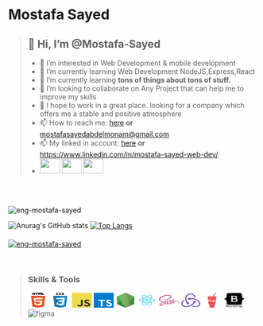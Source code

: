 # Mostafa Sayed 

>## 👋 Hi, I’m @Mostafa-Sayed
>- 👀 I’m interested in Web Development & mobile development
>- 🌱 I’m currently learning Web Development NodeJS,Express,React
>- 🌱 I’m currently learning **tons of things about tons of stuff.**
>- 💞️ I’m looking to collaborate on Any Project that can help me to improve my skills
>- 🙏 I hope to work in a great place. looking for a company which offers me a stable and positive atmosphere
>- 📫 How to reach me: [here](mailto:mostafasayedabdelmonam@gmail.com) **or** mostafasayedabdelmonam@gmail.com
>- 📫 My linked in account: [here](https://www.linkedin.com/in/mostafa-sayed-web-dev) **or** https://www.linkedin.com/in/mostafa-sayed-web-dev/
>- <a href="https://twitter.com/Eng_MostafaSayd" targe="-blank"><img src="https://cdn.cdnlogo.com/logos/t/96/twitter-icon.svg" height="30" width="40"></a>
 <a href="https://www.linkedin.com/in/mostafa-sayed-web-dev" targe="-blank"><img src="https://cdn.cdnlogo.com/logos/l/66/linkedin-icon.svg"  height="30" width="40"></a>
 <a href="mailto:ms519197@gmail.com" targe="-blank"><img src="https://cdn.cdnlogo.com/logos/o/14/official-gmail-icon-2020.svg" height="30" width="40"></a>
 <br>
 <br>
 
 <p align="left"> <img src="https://komarev.com/ghpvc/?username=eng-mostafa-sayed&label=Profile%20views&color=0e75b6&style=flat" alt="eng-mostafa-sayed" /> </p>
 
 ![Anurag's GitHub stats](https://github-readme-stats.vercel.app/api?username=eng-mostafa-sayed&show_icons=true&theme=tokyonight)
 [![Top Langs](https://github-readme-stats.vercel.app/api/top-langs/?username=eng-mostafa-sayed&layout=compact)](https://github.com/anuraghazra/github-readme-stats)
 
 <p dir="auto"><a target="_blank" rel="noopener noreferrer nofollow" href="https://camo.githubusercontent.com/3b0fa8ef28e66ec8ba7447c77a2c2c05775728e815c7e7d2825eaaa21b96c3f5/68747470733a2f2f6769746875622d726561646d652d73747265616b2d73746174732e6865726f6b756170702e636f6d2f3f757365723d6d6f737461666169736d6169656c26"><img src="https://camo.githubusercontent.com/3b0fa8ef28e66ec8ba7447c77a2c2c05775728e815c7e7d2825eaaa21b96c3f5/68747470733a2f2f6769746875622d726561646d652d73747265616b2d73746174732e6865726f6b756170702e636f6d2f3f757365723d6d6f737461666169736d6169656c26" alt="eng-mostafa-sayed" data-canonical-src="https://github-readme-streak-stats.herokuapp.com/?user=eng-mostafa-sayed&amp;" style="max-width: 100%;" align="middle"></a></p>
 
 <br>
 
>###  Skills & Tools
> <span><img height="30" width="40" src="https://raw.githubusercontent.com/github/explore/80688e429a7d4ef2fca1e82350fe8e3517d3494d/topics/html/html.png"></span>
<span> <img height="30" width="40" src="https://raw.githubusercontent.com/github/explore/80688e429a7d4ef2fca1e82350fe8e3517d3494d/topics/css/css.png"></span>  <span><img height="30" width="40" src="https://raw.githubusercontent.com/github/explore/80688e429a7d4ef2fca1e82350fe8e3517d3494d/topics/javascript/javascript.png"></span>
<span><img height="30" width="40" src="https://raw.githubusercontent.com/github/explore/80688e429a7d4ef2fca1e82350fe8e3517d3494d/topics/typescript/typescript.png"></span>
 <span><img height="30" width="40" src="https://raw.githubusercontent.com/github/explore/80688e429a7d4ef2fca1e82350fe8e3517d3494d/topics/nodejs/nodejs.png"></span>
<span><img height="30" width="40" src="https://raw.githubusercontent.com/github/explore/80688e429a7d4ef2fca1e82350fe8e3517d3494d/topics/react/react.png"></span>
 <span><img height="30" width="40" src="https://raw.githubusercontent.com/github/explore/80688e429a7d4ef2fca1e82350fe8e3517d3494d/topics/sass/sass.png"></span>
<span><img height="30" width="40" src="https://raw.githubusercontent.com/github/explore/80688e429a7d4ef2fca1e82350fe8e3517d3494d/topics/redux/redux.png"></span>
<span><img height="30" width="40" src="https://raw.githubusercontent.com/github/explore/80688e429a7d4ef2fca1e82350fe8e3517d3494d/topics/gulp/gulp.png"></span>
<span><img height="30" width="40" src="https://raw.githubusercontent.com/devicons/devicon/master/icons/bootstrap/bootstrap-plain-wordmark.svg" alt="bootstrap"/> </span> 
<span> <img height="30" width="40" src="https://www.vectorlogo.zone/logos/figma/figma-icon.svg" alt="figma" /> </span>


